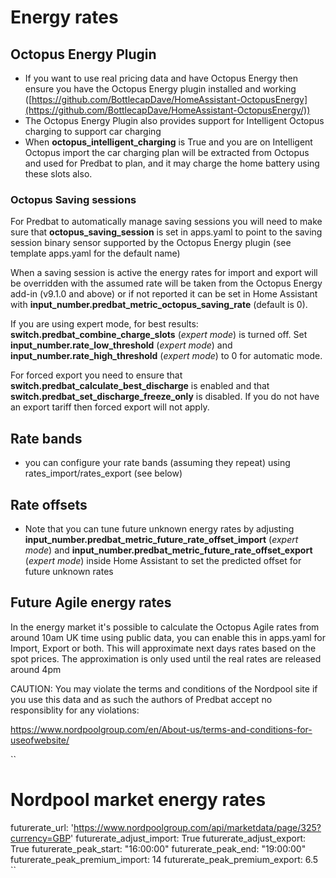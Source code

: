 # Energy rates

## Octopus Energy Plugin

- If you want to use real pricing data and have Octopus Energy then ensure you have the Octopus Energy plugin installed and working ([https://github.com/BottlecapDave/HomeAssistant-OctopusEnergy](https://github.com/BottlecapDave/HomeAssistant-OctopusEnergy/))
- The Octopus Energy Plugin also provides support for Intelligent Octopus charging to support car charging
- When **octopus_intelligent_charging** is True and you are on Intelligent Octopus import the car charging plan will be extracted from Octopus and used for Predbat to plan, and it may charge the home battery using these slots also.

### Octopus Saving sessions

For Predbat to automatically manage saving sessions you will need to make sure that **octopus_saving_session** is set in apps.yaml to point to the saving session binary sensor supported by the Octopus Energy plugin (see template apps.yaml for the default name)

When a saving session is active the energy rates for import and export will be overridden with the assumed rate will be taken from the Octopus Energy add-in (v9.1.0 and above) or if not reported it can be set in Home Assistant with **input_number.predbat_metric_octopus_saving_rate** (default is 0).

If you are using expert mode, for best results: **switch.predbat_combine_charge_slots** (_expert mode_) is turned off. Set **input_number.rate_low_threshold** (_expert mode_) and **input_number.rate_high_threshold** (_expert mode_) to 0 for automatic mode.

For forced export you need to ensure that **switch.predbat_calculate_best_discharge** is enabled and that **switch.predbat_set_discharge_freeze_only** is disabled. If you do not have an export tariff then forced export will not apply.

## Rate bands

- you can configure your rate bands (assuming they repeat) using rates_import/rates_export (see below)

## Rate offsets

- Note that you can tune future unknown energy rates by adjusting **input_number.predbat_metric_future_rate_offset_import** (_expert mode_) and **input_number.predbat_metric_future_rate_offset_export** (_expert mode_) inside Home Assistant to set the predicted offset for future unknown rates

## Future Agile energy rates

In the energy market it's possible to calculate the Octopus Agile rates from around 10am UK time using public data, you can enable this in apps.yaml for Import, Export or both. This will approximate next days rates based on the spot prices. The approximation is only used until the real rates are released around 4pm

CAUTION: You may violate the terms and conditions of the Nordpool site if you use this data and as such the authors of Predbat accept no responsiblity for any violations:

https://www.nordpoolgroup.com/en/About-us/terms-and-conditions-for-useofwebsite/

``
# Nordpool market energy rates
futurerate_url: 'https://www.nordpoolgroup.com/api/marketdata/page/325?currency=GBP'
futurerate_adjust_import: True
futurerate_adjust_export: True
futurerate_peak_start: "16:00:00"
futurerate_peak_end: "19:00:00"
futurerate_peak_premium_import: 14
futurerate_peak_premium_export: 6.5
``
